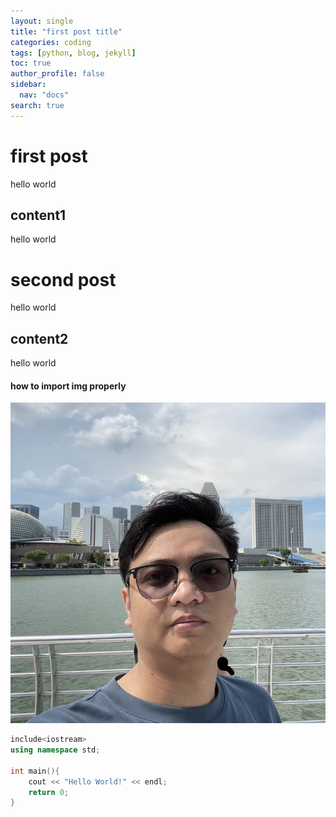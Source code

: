 ```yaml
---
layout: single
title: "first post title"
categories: coding
tags: [python, blog, jekyll]
toc: true
author_profile: false
sidebar:
  nav: "docs"
search: true
---
```


# first post

hello world

## content1

hello world

# second post

hello world

## content2

hello world

#### how to import img properly

![test](/assets/images/bio-photo.jpg)

```c++
include<iostream>
using namespace std;

int main(){
    cout << "Hello World!" << endl;
    return 0;
}
```
